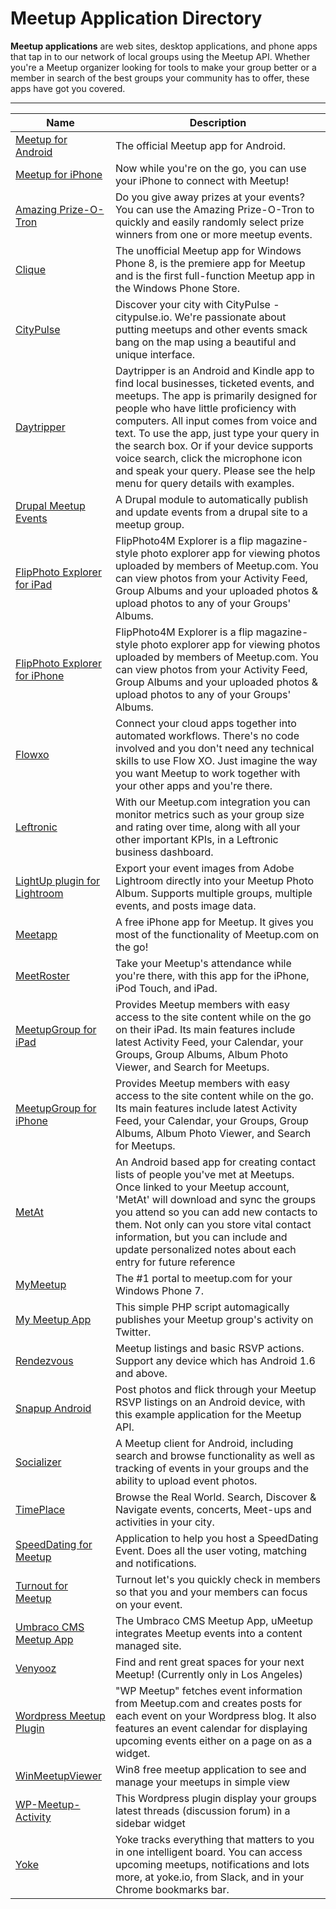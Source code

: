# Meetup Application Directory

**Meetup applications** are web sites, desktop applications, and phone apps that tap in to our network of local groups using the Meetup API. Whether you're a Meetup organizer looking for tools to make your group better or a member in search of the best groups your community has to offer, these apps have got you covered.

___

Name | Description |
---- | ----------- |
[Meetup for Android](https://play.google.com/store/apps/details?id=com.meetup&referrer=utm_source%3Dapipage) | The official Meetup app for Android.
[Meetup for iPhone](https://itunes.apple.com/app/apple-store/id375990038?pt=288116&ct=apipage&mt=8) |  Now while you're on the go, you can use your iPhone to connect with Meetup!
[Amazing Prize-O-Tron](http://prize-o-tron.herokuapp.com/) | Do you give away prizes at your events? You can use the Amazing Prize-O-Tron to quickly and easily randomly select prize winners from one or more meetup events.
[Clique](http://bit.ly/clique4wp8) | The unofficial Meetup app for Windows Phone 8, is the premiere app for Meetup and is the first full-function Meetup app in the Windows Phone Store.
[CityPulse](http://www.citypulse.io/) | Discover your city with CityPulse - citypulse.io. We're passionate about putting meetups and other events smack bang on the map using a beautiful and unique interface.
[Daytripper](https://play.google.com/store/apps/details?id=com.daytripper.app) | Daytripper is an Android and Kindle app to find local businesses, ticketed events, and meetups. The app is primarily designed for people who have little proficiency with computers. All input comes from voice and text. To use the app, just type your query in the search box. Or if your device supports voice search, click the microphone icon and speak your query. Please see the help menu for query details with examples.
[Drupal Meetup Events](http://drupal.org/project/meetup_events) | A Drupal module to automatically publish and update events from a drupal site to a meetup group.
[FlipPhoto Explorer for iPad](https://itunes.apple.com/us/app/flipphoto4m-explorer-for-meetup/id593094689?ls=1&mt=8) | FlipPhoto4M Explorer is a flip magazine-style photo explorer app for viewing photos uploaded by members of Meetup.com. You can view photos from your Activity Feed, Group Albums and your uploaded photos & upload photos to any of your Groups' Albums.
[FlipPhoto Explorer for iPhone](https://itunes.apple.com/us/app/flipphoto4m-explorer-for-meetup/id593321215?ls=1&mt=8) | FlipPhoto4M Explorer is a flip magazine-style photo explorer app for viewing photos uploaded by members of Meetup.com. You can view photos from your Activity Feed, Group Albums and your uploaded photos & upload photos to any of your Groups' Albums.
[Flowxo](http://support.flowxo.com/article/32-meetup/) | Connect your cloud apps together into automated workflows. There's no code involved and you don't need any technical skills to use Flow XO. Just imagine the way you want Meetup to work together with your other apps and you're there.
[Leftronic](https://www.leftronic.com/services/meetup/) |With our Meetup.com integration you can monitor metrics such as your group size and rating over time, along with all your other important KPIs, in a Leftronic business dashboard.
[LightUp plugin for Lightroom](http://lightupplugin.com/) | Export your event images from Adobe Lightroom directly into your Meetup Photo Album. Supports multiple groups, multiple events, and posts image data.
[Meetapp](http://masilela.com/meetapp) | A free iPhone app for Meetup. It gives you most of the functionality of Meetup.com on the go!
[MeetRoster](http://itunes.apple.com/us/app/meetroster/id428046176?mt=8) | Take your Meetup's attendance while you're there, with this app for the iPhone, iPod Touch, and iPad.
[MeetupGroup for iPad](http://itunes.apple.com/us/app/meetupgroup-hd/id475211540?ls=1&mt=8) | Provides Meetup members with easy access to the site content while on the go on their iPad. Its main features include latest Activity Feed, your Calendar, your Groups, Group Albums, Album Photo Viewer, and Search for Meetups.
[MeetupGroup for iPhone](http://itunes.apple.com/us/app/meetupgroup/id441009567?mt=8&ls=1) | Provides Meetup members with easy access to the site content while on the go. Its main features include latest Activity Feed, your Calendar, your Groups, Group Albums, Album Photo Viewer, and Search for Meetups.
[MetAt](https://play.google.com/store/apps/details?id=com.metat.contacts) | An Android based app for creating contact lists of people you've met at Meetups. Once linked to your Meetup account, 'MetAt' will download and sync the groups you attend so you can add new contacts to them. Not only can you store vital contact information, but you can include and update personalized notes about each entry for future reference
[MyMeetup](http://www.appsfuze.com/applications/windowsphone.social/mymeetup,10645) | The #1 portal to meetup.com for your Windows Phone 7.
[My Meetup App](https://github.com/FokkeZB/TweetUp) | This simple PHP script automagically publishes your Meetup group's activity on Twitter.
[Rendezvous](http://sites.google.com/site/rendezvousmeetupapp/home) | Meetup listings and basic RSVP actions. Support any device which has Android 1.6 and above.
[Snapup Android](http://github.com/meetup/snapup-android) | Post photos and flick through your Meetup RSVP listings on an Android device, with this example application for the Meetup API.
[Socializer](http://www.smittyware.com/droid/socializer/) | A Meetup client for Android, including search and browse functionality as well as tracking of events in your groups and the ability to upload event photos.
[TimePlace](https://itunes.apple.com/gb/app/timeplace-browse-real-world./id878263149?mt=8) | Browse the Real World. Search, Discover & Navigate events, concerts, Meet-ups and activities in your city.
[SpeedDating for Meetup](http://www.5-minutedates.com/) | Application to help you host a SpeedDating Event. Does all the user voting, matching and notifications.
[Turnout for Meetup](http://bit.ly/1MrQlIJ) | Turnout let's you quickly check in members so that you and your members can focus on your event.
[Umbraco CMS Meetup App](http://our.umbraco.org/projects/collaboration/umeetup) | The Umbraco CMS Meetup App, uMeetup integrates Meetup events into a content managed site.
[Venyooz](http://www.venyooz.com/meetup) | Find and rent great spaces for your next Meetup! (Currently only in Los Angeles)
[Wordpress Meetup Plugin](http://nuancedmedia.com/wordpress-meetup-plugin/) | "WP Meetup" fetches event information from Meetup.com and creates posts for each event on your Wordpress blog. It also features an event calendar for displaying upcoming events either on a page on as a widget.
[WinMeetupViewer](http://apps.microsoft.com/windows/en-us/app/winmeetupviewer/378e56ba-06d3-4084-ae06-0a8ce7a64dc8) | Win8 free meetup application to see and manage your meetups in simple view
[WP-Meetup-Activity](http://wordpress.org/extend/plugins/wp-meetup-activity/) | This Wordpress plugin display your groups latest threads (discussion forum) in a sidebar widget
[Yoke](https://common.yoke.io/) | Yoke tracks everything that matters to you in one intelligent board. You can access upcoming meetups, notifications and lots more, at yoke.io, from Slack, and in your Chrome bookmarks bar.
